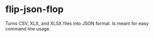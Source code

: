 # flip-json-flop
Turns CSV, XLX, and XLSX files into JSON format. Is meant for easy command line usage.
